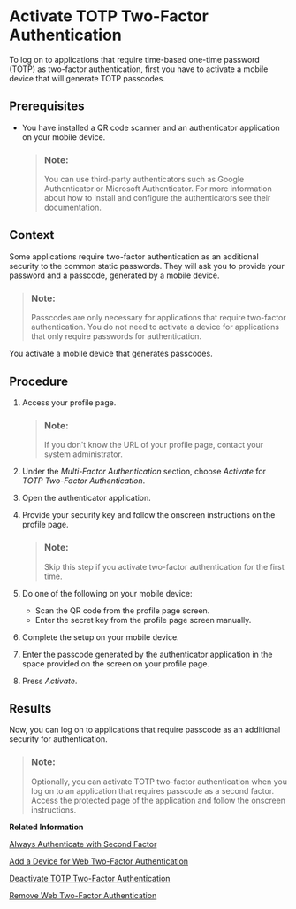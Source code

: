 <!-- loioab8a3237cd424a0c97b921100d263b8a -->

# Activate TOTP Two-Factor Authentication

To log on to applications that require time-based one-time password \(TOTP\) as two-factor authentication, first you have to activate a mobile device that will generate TOTP passcodes.



## Prerequisites

-   You have installed a QR code scanner and an authenticator application on your mobile device.

    > ### Note:  
    > You can use third-party authenticators such as Google Authenticator or Microsoft Authenticator. For more information about how to install and configure the authenticators see their documentation.




## Context

Some applications require two-factor authentication as an additional security to the common static passwords. They will ask you to provide your password and a passcode, generated by a mobile device.

> ### Note:  
> Passcodes are only necessary for applications that require two-factor authentication. You do not need to activate a device for applications that only require passwords for authentication.

You activate a mobile device that generates passcodes.



<a name="loioab8a3237cd424a0c97b921100d263b8a__steps_v3f_qmk_d3b"/>

## Procedure

1.  Access your profile page.

    > ### Note:  
    > If you don't know the URL of your profile page, contact your system administrator.

2.  Under the *Multi-Factor Authentication* section, choose *Activate* for *TOTP Two-Factor Authentication*.

3.  Open the authenticator application.

4.  Provide your security key and follow the onscreen instructions on the profile page.

    > ### Note:  
    > Skip this step if you activate two-factor authentication for the first time.

5.  Do one of the following on your mobile device:

    -   Scan the QR code from the profile page screen.
    -   Enter the secret key from the profile page screen manually.

6.  Complete the setup on your mobile device.

7.  Enter the passcode generated by the authenticator application in the space provided on the screen on your profile page.

8.  Press *Activate*.




<a name="loioab8a3237cd424a0c97b921100d263b8a__result_wxb_5mk_d3b"/>

## Results

Now, you can log on to applications that require passcode as an additional security for authentication.

> ### Note:  
> Optionally, you can activate TOTP two-factor authentication when you log on to an application that requires passcode as a second factor. Access the protected page of the application and follow the onscreen instructions.

**Related Information**  


[Always Authenticate with Second Factor](always-authenticate-with-second-factor-4063b26.md "This document provides information about how to enhance the security of your account by always providing second factor in addition to your primary credentials.")

[Add a Device for Web Two-Factor Authentication](add-a-device-for-web-two-factor-authentication-f7eb115.md "To log on to applications that require web two-factor authentication (FIDO2 standard), first you have to activate an authenticator device.")

[Deactivate TOTP Two-Factor Authentication](deactivate-totp-two-factor-authentication-d26427a.md "This document shows you how to deactivate the TOTP two-factor authentication that you use to access applications requiring passcodes for stronger authentication.")

[Remove Web Two-Factor Authentication](remove-web-two-factor-authentication-3f70669.md "This document shows you how to remove the web two-factor authentication (FIDO2 standard) that you use to access applications requiring it for stronger authentication.")

